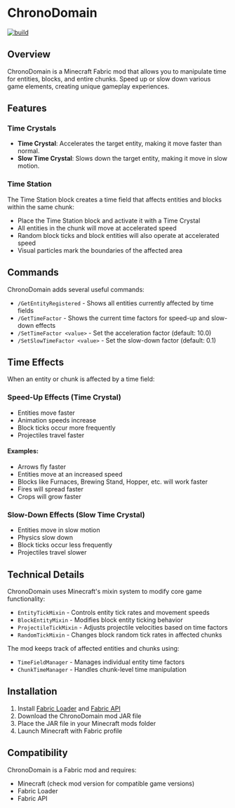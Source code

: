 # ChronoDomain

[![build](https://github.com/FabioCanavarro/Chrono-Domain/actions/workflows/build.yml/badge.svg)](https://github.com/FabioCanavarro/Chrono-Domain/actions/workflows/build.yml)

## Overview
ChronoDomain is a Minecraft Fabric mod that allows you to manipulate time for entities, blocks, and entire chunks. Speed up or slow down various game elements, creating unique gameplay experiences.

## Features

### Time Crystals
- **Time Crystal**: Accelerates the target entity, making it move faster than normal.
- **Slow Time Crystal**: Slows down the target entity, making it move in slow motion.

### Time Station
The Time Station block creates a time field that affects entities and blocks within the same chunk:
- Place the Time Station block and activate it with a Time Crystal
- All entities in the chunk will move at accelerated speed
- Random block ticks and block entities will also operate at accelerated speed
- Visual particles mark the boundaries of the affected area

## Commands
ChronoDomain adds several useful commands:

- `/GetEntityRegistered` - Shows all entities currently affected by time fields
- `/GetTimeFactor` - Shows the current time factors for speed-up and slow-down effects
- `/SetTimeFactor <value>` - Set the acceleration factor (default: 10.0)
- `/SetSlowTimeFactor <value>` - Set the slow-down factor (default: 0.1)

## Time Effects
When an entity or chunk is affected by a time field:

### Speed-Up Effects (Time Crystal)
- Entities move faster
- Animation speeds increase
- Block ticks occur more frequently
- Projectiles travel faster

#### Examples:
- Arrows fly faster
- Entities move at an increased speed
- Blocks like Furnaces, Brewing Stand, Hopper, etc. will work faster
- Fires will spread faster
- Crops will grow faster

### Slow-Down Effects (Slow Time Crystal)
- Entities move in slow motion
- Physics slow down
- Block ticks occur less frequently
- Projectiles travel slower

## Technical Details
ChronoDomain uses Minecraft's mixin system to modify core game functionality:

- `EntityTickMixin` - Controls entity tick rates and movement speeds
- `BlockEntityMixin` - Modifies block entity ticking behavior
- `ProjectileTickMixin` - Adjusts projectile velocities based on time factors
- `RandomTickMixin` - Changes block random tick rates in affected chunks

The mod keeps track of affected entities and chunks using:
- `TimeFieldManager` - Manages individual entity time factors
- `ChunkTimeManager` - Handles chunk-level time manipulation

## Installation
1. Install [Fabric Loader](https://fabricmc.net/use/) and [Fabric API](https://www.curseforge.com/minecraft/mc-mods/fabric-api)
2. Download the ChronoDomain mod JAR file
3. Place the JAR file in your Minecraft mods folder
4. Launch Minecraft with Fabric profile

## Compatibility
ChronoDomain is a Fabric mod and requires:
- Minecraft (check mod version for compatible game versions)
- Fabric Loader
- Fabric API
